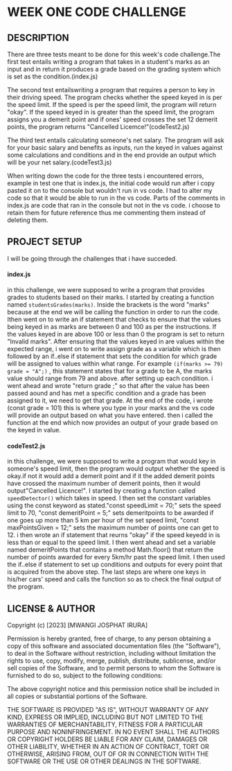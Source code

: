 # WEEK ONE CODE CHALLENGE
## DESCRIPTION
There are three tests meant to be done for this week's code challenge.The first test entails writing a program that takes in a student's marks as an input and in return it produces a grade based on the grading system which is set as the condition.(index.js)

The second test entailswriting a program that requires a person to key in their driving speed. The program checks whether the speed keyed in is per the speed limit. If the speed is per the speed limit, the program will return "okay". If the speed keyed in is greater than the speed limit, the program assigns you a demerit point and if ones' speed crosses the set 12 demerit points, the program returns "Cancelled Licemce!"(codeTest2.js)

The third test entails calculating someone's net salary. The program will ask for your basic salary and benefits as inputs, run the keyed in values against some calculations and conditions and in the end provide an output which will be your net salary.(codeTest3.js)

When writing down the code for the three tests i encountered errors, example in test one that is index.js, the initial code would run after i copy pasted it on to the console but wouldn't run in vs code. I had to alter my code so that it would be able to run in the vs code. Parts of the comments in index.js are code that ran in the console but not in the vs code. i choose to retain them for future reference thus me commenting them instead of deleting them.

## PROJECT SETUP
I will be going through the challenges that i have succeded.

#### index.js
in this challenge, we were supposed to write a program that provides grades to students based on their marks.
I started by creating a function named `studentsGrades(marks)`. Inside the brackets is the word "marks" because at the end we will be calling the function in order to run the code. Ithen went on to write an if statement that checks to ensure that the values being keyed in as marks are between 0 and 100 as per the instructions. If the values keyed in are above 100 or less than 0 the program is set to return "Invalid marks".
After ensuring that the values keyed in are values within the expected range, i went on to write assign grade as a variable which is then followed by an if..else if statement that sets the condition for which grade will be assigned to values within what range. For example `(if(marks >= 79)
        grade = "A";)` , 
this statement states that for a grade to be A, the marks value should range from 79 and above. after setting up each condition. i went ahead and wrote "return grade ;" so that after the value has been passed aound and has met a specific condition and a grade has been assigned to it, we need to get that grade. At the end of the code, i wrote (const grade = 101) this is where you type in your marks and the vs code will provide an output based on what you have entered. then i called the function at the end which now provides an output of your grade based on the keyed in value.

#### codeTest2.js
in this challenge, we were supposed to write a program that would key in someone's speed limit, then the program would output whether the speed is okay.if not it would add a demerit point and if it the added demerit points have crossed the maximum number of demerit points, then it would output"Cancelled Licence!". 
I started by creating a function called `speedDetector()` which takes in speed. I then set the constant variables using the const keyword as stated."const speedLimit = 70;" sets the speed limit to 70, "const demeritPoint = 5;" sets demeritpoints to be awarded if one goes up more than 5 km per hour of the set speed limit, "const maxPointsGiven = 12;" sets the maximum number of points one can get to 12.
i then wrote an if statement that reurns "okay" if the speed keyedd in is less than or equal to the speed limit. I then went ahead and set a variable named demeritPoints that contains a method Math.floor() that return the number of points awarded for every 5km/hr past the speed limit.
I then used the if..else if statement to set up conditions and outputs for every point that is acquired from the above step.
The last steps are where one keys in his/her cars' speed and calls the function so as to check the final output of the program.
 
## LICENSE & AUTHOR
Copyright (c) [2023] [MWANGI JOSPHAT IRURA]

Permission is hereby granted, free of charge, to any person obtaining a copy
of this software and associated documentation files (the "Software"), to deal
in the Software without restriction, including without limitation the rights
to use, copy, modify, merge, publish, distribute, sublicense, and/or sell
copies of the Software, and to permit persons to whom the Software is
furnished to do so, subject to the following conditions:

The above copyright notice and this permission notice shall be included in all
copies or substantial portions of the Software.

THE SOFTWARE IS PROVIDED "AS IS", WITHOUT WARRANTY OF ANY KIND, EXPRESS OR
IMPLIED, INCLUDING BUT NOT LIMITED TO THE WARRANTIES OF MERCHANTABILITY,
FITNESS FOR A PARTICULAR PURPOSE AND NONINFRINGEMENT. IN NO EVENT SHALL THE
AUTHORS OR COPYRIGHT HOLDERS BE LIABLE FOR ANY CLAIM, DAMAGES OR OTHER
LIABILITY, WHETHER IN AN ACTION OF CONTRACT, TORT OR OTHERWISE, ARISING FROM,
OUT OF OR IN CONNECTION WITH THE SOFTWARE OR THE USE OR OTHER DEALINGS IN THE
SOFTWARE.
